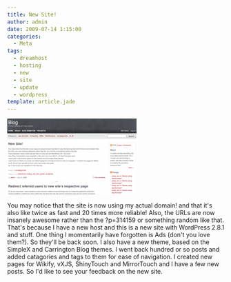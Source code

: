 ```yaml
---
title: New Site!
author: admin
date: 2009-07-14 1:15:00
categories:
  - Meta
tags: 
  - dreamhost
  - hosting
  - new
  - site
  - update
  - wordpress
template: article.jade
---
```


[![Yay! A picture of the blog and this article, maybe I should try making it include the picture and it can be a infinite loop of manual recursiony awesomeness!](newblogscreenie-300x176.png "New Blog Screenie")](newblogscreenie.png)

You may notice that the site is now using my actual domain! and that it's also like twice as fast and 20 times more reliable! Also, the URLs are now insanely awesome rather than the ?p=314159 or something random like that.
That's because I have a new host and this is a new site with WordPress 2.8.1 and stuff.
One thing I momentarily have forgotten is Ads (don't you love them?). So they'll be back soon.
I also have a new theme, based on the SimpleX and Carrington Blog themes.
I went back hundred or so posts and added catagories and tags to them for ease of navigation. I created new pages for Wikify, vXJS, ShinyTouch and MirrorTouch and I have a few new posts.
So I'd like to see your feedback on the new site.
